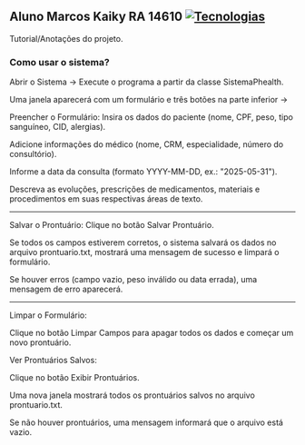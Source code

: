 ## Aluno Marcos Kaiky RA 14610 [![Tecnologias](https://skillicons.dev/icons?i=java)](https://skillicons.dev)

 Tutorial/Anotações do projeto.

### Como usar o sistema?

Abrir o Sistema ->
Execute o programa a partir da classe SistemaPhealth.

Uma janela aparecerá com um formulário e três botões na parte inferior ->

Preencher o Formulário:
Insira os dados do paciente (nome, CPF, peso, tipo sanguíneo, CID, alergias).

Adicione informações do médico (nome, CRM, especialidade, número do consultório).

Informe a data da consulta (formato YYYY-MM-DD, ex.: "2025-05-31").

Descreva as evoluções, prescrições de medicamentos, materiais e procedimentos em suas respectivas áreas de texto.

---

Salvar o Prontuário:
Clique no botão Salvar Prontuário.

Se todos os campos estiverem corretos, o sistema salvará os dados no arquivo prontuario.txt, mostrará uma mensagem de sucesso e limpará o formulário.

Se houver erros (campo vazio, peso inválido ou data errada), uma mensagem de erro aparecerá.

---

Limpar o Formulário:

Clique no botão Limpar Campos para apagar todos os dados e começar um novo prontuário.

Ver Prontuários Salvos:

Clique no botão Exibir Prontuários.

Uma nova janela mostrará todos os prontuários salvos no arquivo prontuario.txt.

Se não houver prontuários, uma mensagem informará que o arquivo está vazio.
